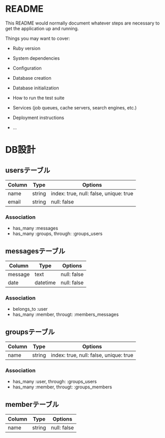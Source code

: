 # README

This README would normally document whatever steps are necessary to get the
application up and running.

Things you may want to cover:

* Ruby version

* System dependencies

* Configuration

* Database creation

* Database initialization

* How to run the test suite

* Services (job queues, cache servers, search engines, etc.)

* Deployment instructions

* ...

# DB設計

## usersテーブル

|Column|Type|Options|
|------|----|-------|
|name|string|index: true, null: false, unique: true|
|email|string|null: false|

### Association
- has_many :messages
- has_many :groups, through: :groups_users

## messagesテーブル

|Column|Type|Options|
|------|----|-------|
|message|text|null: false|
|date|datetime|null: false|

### Association
- belongs_to :user
- has_many :member, througt: :members_messages

## groupsテーブル

|Column|Type|Options|
|------|----|-------|
|name|string|index: true, null: false, unique: true|

### Association
- has_many :user, through: :groups_users
- has_many :member, througt: :groups_members

## memberテーブル

|Column|Type|Options|
|------|----|-------|
|name|string|null: false|
